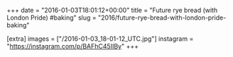 +++
date = "2016-01-03T18:01:12+00:00"
title = "Future rye bread (with London Pride) #baking"
slug = "2016/future-rye-bread-with-london-pride-baking"

[extra]
images = ["/2016-01-03_18-01-12_UTC.jpg"]
instagram = "https://instagram.com/p/BAFhC45IIBy"
+++
